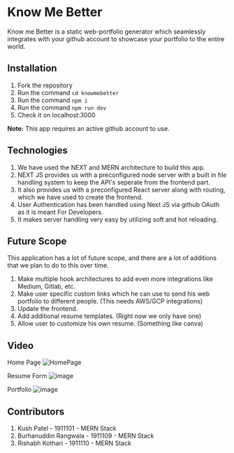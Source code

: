 # Know Me Better

Know me Better is a static web-portfolio generator which seamlessly integrates with your github account to showcase your portfolio to the entire world.

## Installation
1. Fork the repository
2. Run the command ``` cd knowmebetter ```
3. Run the command ``` npm i ```
4. Run the command ``` npm run dev ```
5. Check it on localhost:3000

**Note:** This app requires an active github account to use.

## Technologies
1) We have used the NEXT and MERN architecture to build this app.  
2) NEXT JS provides us with a preconfigured node server with a built in file handling system to keep the API's seperate from the frontend part.  
3) It also provides us with a preconfigured React server along with routing, which we have used to create the frontend.  
4) User Authentication has been handled using Next JS via github OAuth as it is meant For Developers.
5) It makes server handling very easy by utilizing soft and hot reloading.

## Future Scope
This application has a lot of future scope, and there are a lot of additions that we plan to do to this over time.
1. Make multiple hook architectures to add even more integrations like Medium, Gitlab, etc.
2. Make user specific custom links which he can use to send his web portfolio to different people. (This needs AWS/GCP integrations)
3. Update the frontend.
4. Add additional resume templates. (Right now we only have one)
5. Allow user to customize his own resume. (Something like canva)
## Video

Home Page
![HomePage](https://user-images.githubusercontent.com/59617133/144542683-cf29095a-f141-4847-ba0d-5d0630704885.jpg)

Resume Form
![image](https://user-images.githubusercontent.com/53450613/144542040-023a9f6b-2e16-405a-8019-83ad94772249.png)

Portfolio
![image](https://user-images.githubusercontent.com/53450613/144542531-99c1200d-a9b4-470f-89a9-85c278903332.png)


## Contributors
1. Kush Patel - 1911101 - MERN Stack
2. Burhanuddin Rangwala - 1911109 - MERN Stack
3. Rishabh Kothari - 1911110 - MERN Stack
